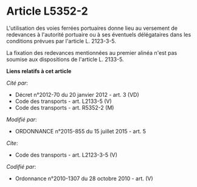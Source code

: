 # Article L5352-2

L'utilisation des voies ferrées portuaires donne lieu au versement de redevances à l'autorité portuaire ou à ses éventuels
délégataires dans les conditions prévues par l'article L. 2123-3-5. 

La fixation des redevances mentionnées au premier alinéa n'est pas soumise aux dispositions de l'article L. 2133-5.

**Liens relatifs à cet article**

_Cité par_:

  - Décret n°2012-70 du 20 janvier 2012 - art. 3 (VD)
  - Code des transports - art. L2133-5 (V)
  - Code des transports - art. R5352-2 (M)

_Modifié par_:

  - ORDONNANCE n°2015-855 du 15 juillet 2015 - art. 5

_Cite_:

  - Code des transports - art. L2123-3-5 (V)

_Codifié par_:

  - Ordonnance n°2010-1307 du 28 octobre 2010 - art. (V)
